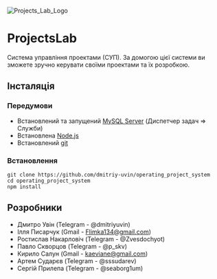 ![Projects_Lab_Logo](https://i.imgur.com/8uV8Zvo.png)

# ProjectsLab

Система управління проектами (СУП). За домогою цієї системи ви зможете зручно керувати своїми проектами та їх розробкою.

## Інсталяція

### Передумови
- Встановлений та запущений [MySQL Server](https://dev.mysql.com/downloads/installer/) (Диспетчер задач => Служби)
- Встановлена [Node.js](https://nodejs.org/en/)
- Встановлений [git](https://git-scm.com/downloads)


### Встановлення
```
git clone https://github.com/dmitriy-uvin/operating_project_system
cd operating_project_system
npm install
```


## Розробники
- Дмитро Увін (Telegram - @dmitriyuvin)
- Ілля Писарчук (Gmail - Flimka134@gmail.com)
- Ростислав Накарловіч (Telegram - @Zvesdochyot)
- Павло Скворцов (Telegram - @p_skv)
- Кирило Салун (Gmail - kaeviane@gmail.com)
- Артем Сударєв (Telegram - @sssudarev)
- Сергій Прилепа (Telegram - @seaborg1um)

